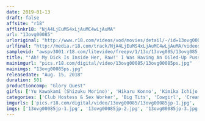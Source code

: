 ```yaml
---
date: 2019-01-13
draft: false
affsite: "r18"
afflinkr18: "NjA4LjEuMS4xLjAuMC4wLjAuMA"
url: "13ovg00085"
urloriginal: "http://www.r18.com/videos/vod/movies/detail/-/id=13ovg00085"
urlfinal: "http://media.r18.com/track/NjA4LjEuMS4xLjAuMC4wLjAuMA/videos/vod/movies/detail/-/id=13ovg00085"
samplevid: "awspv3001.r18.com/litevideo/freepv/1/13o/13ovg085/13ovg085_dmb_w.mp4"
title: "'Ah! My Dick Is Inside Her, Raw!' I Was Having An Oiled-Up Pussy Grind, Rubbing My Cock Against Her Cunt, But It Felt So Good That It Just Slipped In Raw!! A Collection Of Delivery Health Call Girls I Got To Creampie Fuck Special"
mainimgurl: "pics.r18.com/digital/video/13ovg00085/13ovg00085ps.jpg"
mainimgs: "13ovg00085ps.jpg"
releasedate: "Aug. 15, 2018"
duration: 501
productioncomp: "Glory Quest"
girls: ['Yu Kawakami (Shizuku Morino)', 'Hikaru Konno', 'Kimika Ichijo', 'Maya Kawamura', 'Mayu Sato', 'Minako Kirishima', 'Aoi Mizutani', 'Iroha Narumiya', 'Ren Fukusaki', 'Rino Mizuki']
categories: ['Club Hostess & Sex Worker', 'Big Tits', 'Cowgirl', 'Creampie', 'Over 4 Hours', 'Hi-Def']
imgurls: ['pics.r18.com/digital/video/13ovg00085/13ovg00085jp-1.jpg', 'pics.r18.com/digital/video/13ovg00085/13ovg00085jp-2.jpg', 'pics.r18.com/digital/video/13ovg00085/13ovg00085jp-3.jpg', 'pics.r18.com/digital/video/13ovg00085/13ovg00085jp-4.jpg', 'pics.r18.com/digital/video/13ovg00085/13ovg00085jp-5.jpg', 'pics.r18.com/digital/video/13ovg00085/13ovg00085jp-6.jpg', 'pics.r18.com/digital/video/13ovg00085/13ovg00085jp-7.jpg', 'pics.r18.com/digital/video/13ovg00085/13ovg00085jp-8.jpg', 'pics.r18.com/digital/video/13ovg00085/13ovg00085jp-9.jpg', 'pics.r18.com/digital/video/13ovg00085/13ovg00085jp-10.jpg', 'pics.r18.com/digital/video/13ovg00085/13ovg00085jp-11.jpg', 'pics.r18.com/digital/video/13ovg00085/13ovg00085jp-12.jpg', 'pics.r18.com/digital/video/13ovg00085/13ovg00085jp-13.jpg', 'pics.r18.com/digital/video/13ovg00085/13ovg00085jp-14.jpg', 'pics.r18.com/digital/video/13ovg00085/13ovg00085jp-15.jpg', 'pics.r18.com/digital/video/13ovg00085/13ovg00085jp-16.jpg', 'pics.r18.com/digital/video/13ovg00085/13ovg00085jp-17.jpg', 'pics.r18.com/digital/video/13ovg00085/13ovg00085jp-18.jpg', 'pics.r18.com/digital/video/13ovg00085/13ovg00085jp-19.jpg', 'pics.r18.com/digital/video/13ovg00085/13ovg00085jp-20.jpg']
imgs: ['13ovg00085jp-1.jpg', '13ovg00085jp-2.jpg', '13ovg00085jp-3.jpg', '13ovg00085jp-4.jpg', '13ovg00085jp-5.jpg', '13ovg00085jp-6.jpg', '13ovg00085jp-7.jpg', '13ovg00085jp-8.jpg', '13ovg00085jp-9.jpg', '13ovg00085jp-10.jpg', '13ovg00085jp-11.jpg', '13ovg00085jp-12.jpg', '13ovg00085jp-13.jpg', '13ovg00085jp-14.jpg', '13ovg00085jp-15.jpg', '13ovg00085jp-16.jpg', '13ovg00085jp-17.jpg', '13ovg00085jp-18.jpg', '13ovg00085jp-19.jpg', '13ovg00085jp-20.jpg']
---
```

